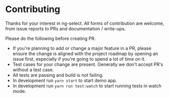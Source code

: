 # Contributing

Thanks for your interest in ng-select. All forms of contribution are
welcome, from issue reports to PRs and documentation / write-ups.


Please do the following before creating PR.
* If you're planning to add or change a major feature in a PR, please ensure the change is aligned with the project roadmap by opening an issue first, especially if you're going to spend a lot of time on it.
* Test cases for your change are present. Generally we don't accept PR's without a test case.
* All tests are passing and build is not failing.
* In development run `yarn start` to start demo app.
* In development run `yarn run test:watch` to start running tests in watch mode.
